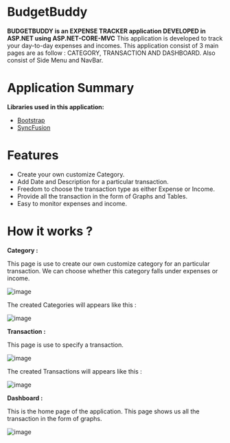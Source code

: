 # BudgetBuddy
**BUDGETBUDDY is an EXPENSE TRACKER application DEVELOPED in ASP.NET using ASP.NET-CORE-MVC**
This application is developed to track your day-to-day expenses and incomes.
This application consist of 3 main pages are as follow :
CATEGORY, TRANSACTION AND DASHBOARD. 
Also consist of  Side Menu and NavBar.

# Application Summary

**Libraries used in this application:**
* [Bootstrap](https://getbootstrap.com/)
* [SyncFusion](https://www.syncfusion.com/aspnet-core-ui-controls)

# Features
* Create your own customize Category.
* Add Date and Description for a particular transaction.
* Freedom to choose the transaction type as either Expense or Income.
* Provide all the transaction in the form of Graphs and Tables.
* Easy to monitor expenses and income. 


# How it works ?

**Category :**

This page is use to create our own customize category for an particular transaction.
We can choose whether this category falls under expenses or income.

![image](https://github.com/Pratikshacoder088/BudgetBuddy/assets/81643981/797d4813-259a-4a02-839c-997d91bbe8ea)

The created Categories will appears like this :

![image](https://github.com/Pratikshacoder088/BudgetBuddy/assets/81643981/acf2cb46-bea3-4161-afe9-0b22ac5318d2)

**Transaction :**

This page is use to specify a transaction.

![image](https://github.com/Pratikshacoder088/BudgetBuddy/assets/81643981/928416c8-a63c-497e-a63e-ecab2cbe8c5d)

The created Transactions will appears like this :

![image](https://github.com/Pratikshacoder088/BudgetBuddy/assets/81643981/e7623fd4-1ba5-4ccb-8fee-c73a98803ad3)

**Dashboard :**

This is the home page of the application.
This page shows us all the transaction in the form of graphs.

![image](https://github.com/Pratikshacoder088/BudgetBuddy/assets/81643981/6301f5a0-fa42-4072-a303-0d800eae1066)

